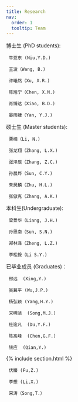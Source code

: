 ```yaml
---
title: Research
nav:
  order: 1
  tooltip: Team
---
```


博士生 (PhD students):

     牛亚东 (Niu,Y.D.)

     王波（Wang, B.)

     许曦然（Xu, X.R.)

     陈旭宁（Chen, X.N.)

     肖博达（Xiao, B.D.)

     晏雨婕（Yan, Y.J.)

硕士生 (Master students):

     栗楠（Li, N.)

     张龙翔（Zhang, L.X.)

     张泽辰（Zhang, Z.C.)

     孙晨烨（Sun, C.Y.)

     朱昊麟（Zhu, H.L.)

     张傲克（Zhang, A.K.)

本科生(Undergraduate):

     梁景华（Liang, J.H.)

     孙思南（Sun, S.N.)

     郑林泽（Zheng, L.Z.)

     李松毅（Li S.Y.)

已毕业成员 (Graduates)：

     邢远  (Xing,Y.)

     吴冀平 (Wu,J.P.)

     杨弘颖 (Yang,H.Y.)

     宋明洁  (Song,M.J.)

     杜逾凡  (Du,Y.F.)

     陈高峰  (Chen,G.F.)

     钱应  (Qian,Y.)

{% include section.html %}

     伏臻 (Fu,Z.)

     李想 (Li,X.)

     宋涛（Song,T.）
